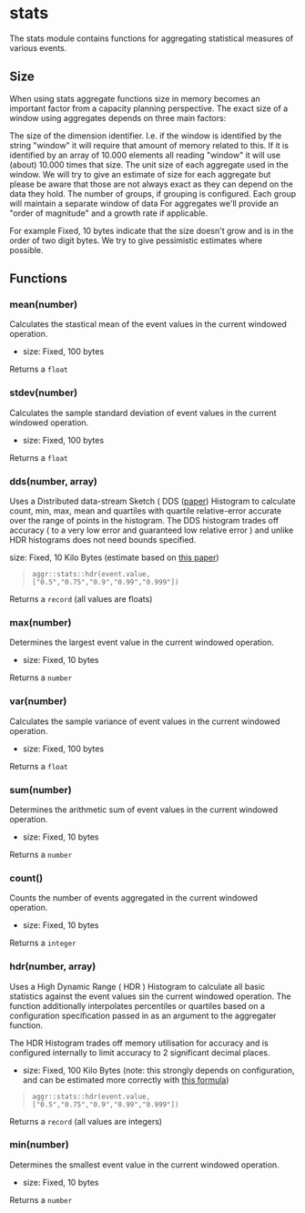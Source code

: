 
# stats

 The stats module contains functions for aggregating statistical measures of various events.

 ## Size
 When using stats aggregate functions size in memory becomes an important factor from a capacity planning perspective. The exact size of a window using aggregates depends on three main factors:

 The size of the dimension identifier. I.e. if the window is identified by the string "window" it will require that amount of memory related to this. If it is identified by an array of 10.000 elements all reading "window" it will use (about) 10.000 times that size.
 The unit size of each aggregate used in the window. We will try to give an estimate of size for each aggregate but please be aware that those are not always exact as they can depend on the data they hold.
 The number of groups, if grouping is configured. Each group will maintain a separate window of data
 For aggregates we'll provide an "order of magnitude" and a growth rate if applicable.

 For example Fixed, 10 bytes indicate that the size doesn't grow and is in the order of two digit bytes. We try to give pessimistic estimates where possible.
## Functions

### mean(number)

Calculates the stastical mean of the event values in the current windowed operation.

* size: Fixed, 100 bytes

Returns a `float`

### stdev(number)

Calculates the sample standard deviation of event values in the current windowed operation.

* size: Fixed, 100 bytes

Returns a `float`

### dds(number, array)

Uses a Distributed data-stream Sketch ( DDS ([paper](http://www.vldb.org/pvldb/vol12/p2195-masson.pdf)) Histogram to calculate count, min, max, mean
and quartiles with quartile relative-error accurate over the range of points in the histogram.
The DDS histogram trades off accuracy ( to a very low error and guaranteed low relative error )
and unlike HDR histograms does not need bounds specified.

size: Fixed, 10 Kilo Bytes (estimate based on [this paper](https://arxiv.org/pdf/1908.10693.pdf))

> ```tremor
> aggr::stats::hdr(event.value, ["0.5","0.75","0.9","0.99","0.999"])
>  ```

Returns a `record` (all values are floats)

### max(number)

Determines the largest event value in the current windowed operation.

* size: Fixed, 10 bytes

Returns a `number`

### var(number)

Calculates the sample variance of event values in the current windowed operation.

* size: Fixed, 100 bytes

Returns a `float`

### sum(number)

Determines the arithmetic sum of event values in the current windowed operation.

* size: Fixed, 10 bytes

Returns a `number`

### count()

Counts the number of events aggregated in the current windowed operation.

* size: Fixed, 10 bytes

Returns a `integer`

### hdr(number, array)

Uses a High Dynamic Range ( HDR ) Histogram to calculate all basic statistics against the event
values sin the current windowed operation. The function additionally interpolates percentiles or
quartiles based on a configuration specification passed in as an argument to the aggregater
function.

The HDR Histogram trades off memory utilisation for accuracy and is configured internally to
limit accuracy to 2 significant decimal places.

* size: Fixed, 100 Kilo Bytes (note: this strongly depends on configuration, and can be estimated
more correctly with [this formula](https://github.com/HdrHistogram/HdrHistogram#footprint-estimation))

> ```tremor
> aggr::stats::hdr(event.value, ["0.5","0.75","0.9","0.99","0.999"])
>  ```

Returns a `record` (all values are integers)


### min(number)

Determines the smallest event value in the current windowed operation.

* size: Fixed, 10 bytes

Returns a `number`
